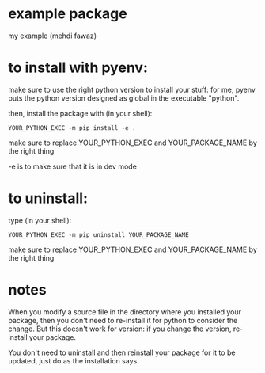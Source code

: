 # example package

my example (mehdi fawaz)

# to install with pyenv:
make sure to use the right python version to install your stuff:
for me, pyenv puts the python version designed as global in the executable "python".

then, install the package with (in your shell):

```
YOUR_PYTHON_EXEC -m pip install -e .
```

make sure to replace YOUR_PYTHON_EXEC and YOUR_PACKAGE_NAME by the right thing

-e is to make sure that it is in dev mode

# to uninstall:

type (in your shell):
```
YOUR_PYTHON_EXEC -m pip uninstall YOUR_PACKAGE_NAME
```

make sure to replace YOUR_PYTHON_EXEC and YOUR_PACKAGE_NAME by the right thing

# notes

When you modify a source file in the directory where you installed your package, then you don't need to re-install it for python to consider the change. But this doesn't work for version: if you change the version, re-install your package.

You don't need to uninstall and then reinstall your package for it to be updated, just do as the installation says
